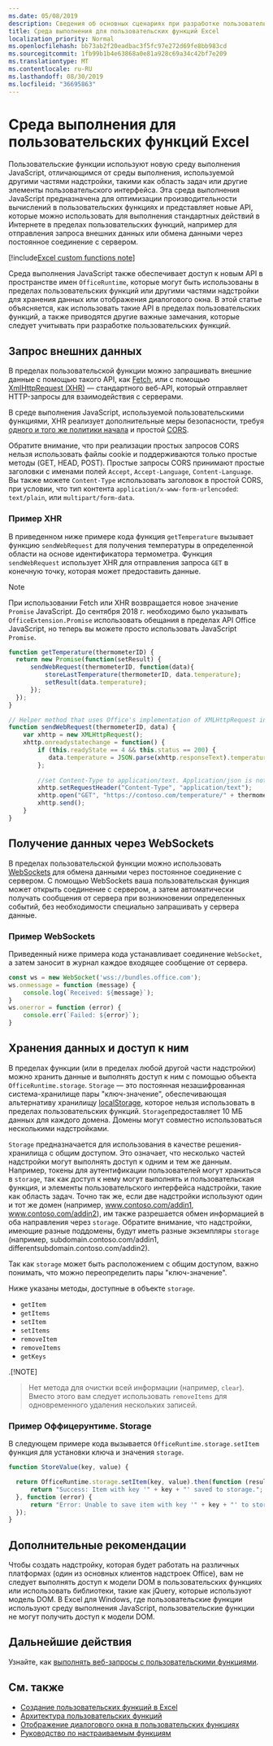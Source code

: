 ```yaml
---
ms.date: 05/08/2019
description: Сведения об основных сценариях при разработке пользовательских функций Excel, которые используют новую среду выполнения JavaScript.
title: Среда выполнения для пользовательских функций Excel
localization_priority: Normal
ms.openlocfilehash: bb73ab2f20eadbac3f5fc97e272d69fe8bb983cd
ms.sourcegitcommit: 1fb99b1b4e63868a0e81a928c69a34c42bf7e209
ms.translationtype: MT
ms.contentlocale: ru-RU
ms.lasthandoff: 08/30/2019
ms.locfileid: "36695863"
---
```

# <a name="runtime-for-excel-custom-functions"></a>Среда выполнения для пользовательских функций Excel

Пользовательские функции используют новую среду выполнения JavaScript, отличающимся от среды выполнения, используемой другими частями надстройки, такими как область задач или другие элементы пользовательского интерфейса. Эта среда выполнения JavaScript предназначена для оптимизации производительности вычислений в пользовательских функциях и представляет новые API, которые можно использовать для выполнения стандартных действий в Интернете в пределах пользовательских функций, например для отправления запроса внешних данных или обмена данными через постоянное соединение с сервером.

[!include[Excel custom functions note](../includes/excel-custom-functions-note.md)]

Среда выполнения JavaScript также обеспечивает доступ к новым API в пространстве имен `OfficeRuntime`, которые могут быть использованы в пределах пользовательских функций или другими частями надстройки для хранения данных или отображения диалогового окна. В этой статье объясняется, как использовать такие API в пределах пользовательских функций, а также приводятся другие важные замечания, которые следует учитывать при разработке пользовательских функций.

## <a name="requesting-external-data"></a>Запрос внешних данных

В пределах пользовательской функции можно запрашивать внешние данные с помощью такого API, как [Fetch](https://developer.mozilla.org/en-US/docs/Web/API/Fetch_API), или с помощью [XmlHttpRequest (XHR)](https://developer.mozilla.org/en-US/docs/Web/API/XMLHttpRequest) — стандартного веб-API, который отправляет HTTP-запросы для взаимодействия с серверами.

В среде выполнения JavaScript, используемой пользовательскими функциями, XHR реализует дополнительные меры безопасности, требуя [одного и того же политики начала](https://developer.mozilla.org/en-US/docs/Web/Security/Same-origin_policy) и простой [CORS](https://www.w3.org/TR/cors/).

Обратите внимание, что при реализации простых запросов CORS нельзя использовать файлы cookie и поддерживаются только простые методы (GET, HEAD, POST). Простые запросы CORS принимают простые заголовки с именами полей `Accept`, `Accept-Language`, `Content-Language`. Вы также можете `Content-Type` использовать заголовок в простой CORS, при условии, что тип контента `application/x-www-form-urlencoded`: `text/plain`, или `multipart/form-data`.

### <a name="xhr-example"></a>Пример XHR

В приведенном ниже примере кода функция `getTemperature` вызывает функцию `sendWebRequest` для получения температуры в определенной области на основе идентификатора термометра. Функция `sendWebRequest` использует XHR для отправления запроса `GET` в конечную точку, которая может предоставить данные.

> [!NOTE] 
> При использовании Fetch или XHR возвращается новое значение `Promise` JavaScript. До сентября 2018 г. необходимо было указывать `OfficeExtension.Promise` использовать обещания в пределах API Office JavaScript, но теперь вы можете просто использовать JavaScript `Promise`.

```js
function getTemperature(thermometerID) {
  return new Promise(function(setResult) {
      sendWebRequest(thermometerID, function(data){ 
          storeLastTemperature(thermometerID, data.temperature);
          setResult(data.temperature);
      });
  });
}

// Helper method that uses Office's implementation of XMLHttpRequest in the JavaScript runtime for custom functions  
function sendWebRequest(thermometerID, data) {
    var xhttp = new XMLHttpRequest();
    xhttp.onreadystatechange = function() {
        if (this.readyState == 4 && this.status == 200) {
           data.temperature = JSON.parse(xhttp.responseText).temperature
        };
        
        //set Content-Type to application/text. Application/json is not currently supported with Simple CORS
        xhttp.setRequestHeader("Content-Type", "application/text");
        xhttp.open("GET", "https://contoso.com/temperature/" + thermometerID), true)
        xhttp.send();  
    }
}
```

## <a name="receiving-data-via-websockets"></a>Получение данных через WebSockets

В пределах пользовательской функции можно использовать [WebSockets](https://developer.mozilla.org/en-US/docs/Web/API/WebSockets_API) для обмена данными через постоянное соединение с сервером. С помощью WebSockets ваша пользовательская функция может открыть соединение с сервером, а затем автоматически получать сообщения от сервера при возникновении определенных событий, без необходимости специально запрашивать у сервера данные.

### <a name="websockets-example"></a>Пример WebSockets

Приведенный ниже примера кода устанавливает соединение `WebSocket`, а затем заносит в журнал каждое входящее сообщение от сервера.

```js
const ws = new WebSocket('wss://bundles.office.com');
ws.onmessage = function (message) {
    console.log(`Received: ${message}`);
}
ws.onerror = function (error) {
    console.err(`Failed: ${error}`);
}
```

## <a name="storing-and-accessing-data"></a>Хранения данных и доступ к ним

В пределах функции (или в пределах любой другой части надстройки) можно хранить данные и выполнять доступ к ним с помощью объекта `OfficeRuntime.storage`. `Storage` — это постоянная незашифрованная система-хранилище пары "ключ-значение", обеспечивающая альтернативу хранилищу [localStorage](https://developer.mozilla.org/en-US/docs/Web/API/Window/localStorage), которое нельзя использовать в пределах пользовательских функций. `Storage`предоставляет 10 МБ данных для каждого домена. Домены могут совместно использоваться несколькими надстройками.

`Storage` предназначается для использования в качестве решения-хранилища с общим доступом. Это означает, что несколько частей надстройки могут выполнять доступ к одним и тем же данным. Например, токены для аутентификации пользователей могут храниться в `storage`, так как доступ к нему могут выполнять и пользовательская функция, и элементы пользовательского интерфейса надстройки, такие как область задач. Точно так же, если две надстройки используют один и тот же домен (например, www.contoso.com/addin1, www.contoso.com/addin2), им также разрешается обмен информацией в оба направления через `storage`. Обратите внимание, что надстройки, имеющие разные поддомены, будут иметь разные экземпляры `storage` (например, subdomain.contoso.com/addin1, differentsubdomain.contoso.com/addin2).

Так как `storage` может быть расположением с общим доступом, важно понимать, что можно переопределить пары "ключ-значение".

Ниже указаны методы, доступные в объекте `storage`.

 - `getItem`
 - `getItems`
 - `setItem`
 - `setItems`
 - `removeItem`
 - `removeItems`
 - `getKeys`

.[!NOTE]
> Нет метода для очистки всей информации (например, `clear`). Вместо этого вам следует использовать `removeItems` для одновременного удаления нескольких записей.

### <a name="officeruntimestorage-example"></a>Пример Оффицерунтиме. Storage

В следующем примере кода вызывается `OfficeRuntime.storage.setItem` функция для установки ключа и значения `storage`.

```js
function StoreValue(key, value) {

  return OfficeRuntime.storage.setItem(key, value).then(function (result) {
      return "Success: Item with key '" + key + "' saved to storage.";
  }, function (error) {
      return "Error: Unable to save item with key '" + key + "' to storage. " + error;
  });
}
```

## <a name="additional-considerations"></a>Дополнительные рекомендации

Чтобы создать надстройку, которая будет работать на различных платформах (один из основных клиентов надстроек Office), вам не следует выполнять доступ к модели DOM в пользовательских функциях или использовать библиотеки, такие как jQuery, которые используют модель DOM. В Excel для Windows, где пользовательские функции используют среду выполнения JavaScript, пользовательские функции не могут получить доступ к модели DOM.

## <a name="next-steps"></a>Дальнейшие действия
Узнайте, как [выполнять веб-запросы с пользовательскими функциями](custom-functions-web-reqs.md).

## <a name="see-also"></a>См. также

* [Создание пользовательских функций в Excel](custom-functions-overview.md)
* [Архитектура пользовательских функций](custom-functions-architecture.md)
* [Отображение диалогового окна в пользовательских функциях](custom-functions-dialog.md)
* [Руководство по настраиваемым функциям](../tutorials/excel-tutorial-create-custom-functions.md)

